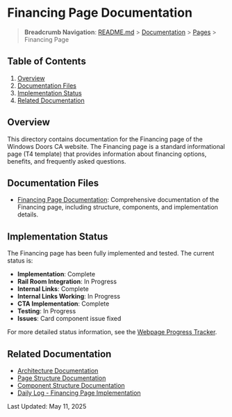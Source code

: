 # Financing Page Documentation

> **Breadcrumb Navigation**: [README.md](../../../README.md) > [Documentation](../../index.md) > [Pages](../index.md) > Financing Page

## Table of Contents

1. [Overview](#overview)
2. [Documentation Files](#documentation-files)
3. [Implementation Status](#implementation-status)
4. [Related Documentation](#related-documentation)

## Overview

This directory contains documentation for the Financing page of the Windows Doors CA website. The Financing page is a standard informational page (T4 template) that provides information about financing options, benefits, and frequently asked questions.

## Documentation Files

- [Financing Page Documentation](./financing-page-documentation.md): Comprehensive documentation of the Financing page, including structure, components, and implementation details.

## Implementation Status

The Financing page has been fully implemented and tested. The current status is:

- **Implementation**: Complete
- **Rail Room Integration**: In Progress
- **Internal Links**: Complete
- **Internal Links Working**: In Progress
- **CTA Implementation**: Complete
- **Testing**: In Progress
- **Issues**: Card component issue fixed

For more detailed status information, see the [Webpage Progress Tracker](../../tracking/webpage-progress-tracker.md).

## Related Documentation

- [Architecture Documentation](../../architecture/architecture-documentation.md)
- [Page Structure Documentation](../../architecture/page-structure.md)
- [Component Structure Documentation](../../architecture/component-structure.md)
- [Daily Log - Financing Page Implementation](../../daily-logs/2025-05-11-financing-page-implementation.md)

Last Updated: May 11, 2025
